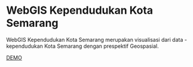 # WebGIS Kependudukan Kota Semarang

WebGIS Kependudukan Kota Semarang merupakan visualisasi dari data - kependudukan Kota Semarang dengan prespektif Geospasial.

<a href="https://mohammadrizala.github.io/WebGIS-Kependudukan/" target="blank">DEMO</a>
